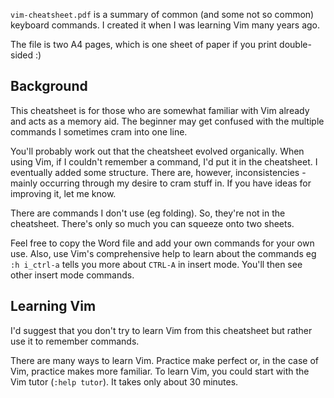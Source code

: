 `vim-cheatsheet.pdf` is a summary of common (and some not so common) keyboard commands. I created it when I was learning Vim many years ago. 

The file is two A4 pages, which is one sheet of paper if you print double-sided :)

## Background

This cheatsheet is for those who are somewhat familiar with Vim already and acts as a memory aid. The beginner may get confused with the multiple commands I sometimes cram into one line.

You'll probably work out that the cheatsheet evolved organically. When using Vim, if I couldn't remember a command, I'd put it in the cheatsheet. I eventually added some structure. There are, however, inconsistencies - mainly occurring through my desire to cram stuff in. If you have ideas for improving it, let me know.

There are commands I don't use (eg folding). So, they're not in the cheatsheet. There's only so much you can squeeze onto two sheets.

Feel free to copy the Word file and add your own commands for your own use. Also, use Vim's comprehensive help to learn about the commands eg `:h i_ctrl-a` tells you more about `CTRL-A` in insert mode. You'll then see other insert mode commands.

## Learning Vim

I'd suggest that you don't try to learn Vim from this cheatsheet but rather use it to remember commands. 

There are many ways to learn Vim. Practice make perfect or, in the case of Vim, practice makes more familiar. To learn Vim, you could start with the Vim tutor (`:help tutor`). It takes only about 30 minutes.
